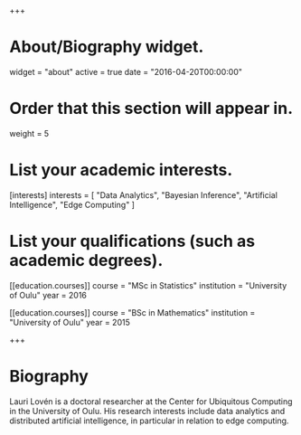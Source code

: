 +++
# About/Biography widget.
widget = "about"
active = true
date = "2016-04-20T00:00:00"

# Order that this section will appear in.
weight = 5

# List your academic interests.
[interests]
  interests = [
    "Data Analytics",
    "Bayesian Inference",
    "Artificial Intelligence",
    "Edge Computing"
  ]

# List your qualifications (such as academic degrees).
[[education.courses]]
  course = "MSc in Statistics"
  institution = "University of Oulu"
  year = 2016

[[education.courses]]
  course = "BSc in Mathematics"
  institution = "University of Oulu"
  year = 2015
 
+++

# Biography

Lauri Lovén is a doctoral researcher at the Center for Ubiquitous Computing in the University of Oulu. His research interests include data analytics and distributed artificial intelligence, in particular in relation to edge computing.
